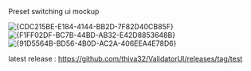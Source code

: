 Preset switching ui mockup

![{CDC215BE-E184-4144-BB2D-7F82D40CB85F}](https://github.com/user-attachments/assets/8903ff2f-99ed-4935-8033-ca9b8c78cbfe)
![{F1FF02DF-BC7B-44BD-AB32-E42D8853648B}](https://github.com/user-attachments/assets/c9a39b20-8b5e-4134-bc2d-b55107faade4)
![{91D5564B-BD56-4B0D-AC2A-406EEA4E78D6}](https://github.com/user-attachments/assets/19bf623a-4f17-4082-bfdd-6373223e53b7)

latest release : 
https://github.com/thiva32/ValidatorUI/releases/tag/test

